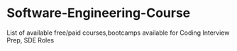 # Software-Engineering-Course
List of available free/paid courses,bootcamps available for Coding Interview Prep, SDE Roles
